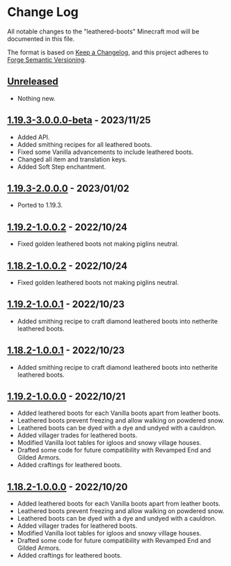 # Change Log

All notable changes to the "leathered-boots" Minecraft mod will be documented in this file.

The format is based on [Keep a Changelog](https://keepachangelog.com/en/1.0.0/),
and this project adheres to [Forge Semantic Versioning](https://mcforge.readthedocs.io/en/latest/gettingstarted/versioning/#versioning).  

## [Unreleased]
- Nothing new.

## [1.19.3-3.0.0.0-beta] - 2023/11/25
- Added API.
- Added smithing recipes for all leathered boots.
- Fixed some Vanilla advancements to include leathered boots.
- Changed all item and translation keys.
- Added Soft Step enchantment.

## [1.19.3-2.0.0.0] - 2023/01/02
- Ported to 1.19.3.

## [1.19.2-1.0.0.2] - 2022/10/24
- Fixed golden leathered boots not making piglins neutral.

## [1.18.2-1.0.0.2] - 2022/10/24
- Fixed golden leathered boots not making piglins neutral.

## [1.19.2-1.0.0.1] - 2022/10/23
- Added smithing recipe to craft diamond leathered boots into netherite leathered boots.

## [1.18.2-1.0.0.1] - 2022/10/23
- Added smithing recipe to craft diamond leathered boots into netherite leathered boots.

## [1.19.2-1.0.0.0] - 2022/10/21
- Added leathered boots for each Vanilla boots apart from leather boots.
- Leathered boots prevent freezing and allow walking on powdered snow.
- Leathered boots can be dyed with a dye and undyed with a cauldron.
- Added villager trades for leathered boots.
- Modified Vanilla loot tables for igloos and snowy village houses.
- Drafted some code for future compatibility with Revamped End and Gilded Armors.
- Added craftings for leathered boots. 

## [1.18.2-1.0.0.0] - 2022/10/20
- Added leathered boots for each Vanilla boots apart from leather boots.
- Leathered boots prevent freezing and allow walking on powdered snow.
- Leathered boots can be dyed with a dye and undyed with a cauldron.
- Added villager trades for leathered boots.
- Modified Vanilla loot tables for igloos and snowy village houses.
- Drafted some code for future compatibility with Revamped End and Gilded Armors.
- Added craftings for leathered boots. 

[Unreleased]: https://github.com/Nyphet/leathered-boots

[1.19.3-3.0.0.0-beta]: https://github.com/Nyphet/leathered-boots/releases/tag/v1.19.3-1.19.3-3.0.0.0-beta
[1.19.3-2.0.0.0]: https://github.com/Nyphet/leathered-boots/releases/tag/v1.19.3-2.0.0.0

[1.19.2-1.0.0.2]: https://github.com/Nyphet/leathered-boots/releases/tag/v1.19.2-1.0.0.2
[1.19.2-1.0.0.1]: https://github.com/Nyphet/leathered-boots/releases/tag/v1.19.2-1.0.0.1
[1.19.2-1.0.0.0]: https://github.com/Nyphet/leathered-boots/releases/tag/v1.19.2-1.0.0.0

[1.18.2-1.0.0.2]: https://github.com/Nyphet/leathered-boots/releases/tag/v1.18.2-1.0.0.2
[1.18.2-1.0.0.1]: https://github.com/Nyphet/leathered-boots/releases/tag/v1.18.2-1.0.0.1
[1.18.2-1.0.0.0]: https://github.com/Nyphet/leathered-boots/releases/tag/v1.18.2-1.0.0.0
